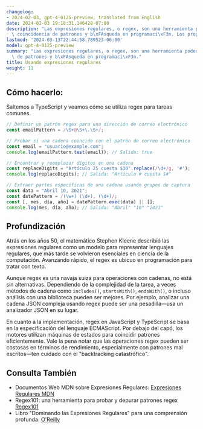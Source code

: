 ```yaml
---
changelog:
- 2024-02-03, gpt-4-0125-preview, translated from English
date: 2024-02-03 19:18:31.146428-07:00
description: "Las expresiones regulares, o regex, son una herramienta poderosa para\
  \ coincidencia de patrones y b\xFAsqueda en programaci\xF3n. Los programadores utilizan\u2026"
lastmod: '2024-03-13T22:44:58.789523-06:00'
model: gpt-4-0125-preview
summary: "Las expresiones regulares, o regex, son una herramienta poderosa para coincidencia\
  \ de patrones y b\xFAsqueda en programaci\xF3n."
title: Usando expresiones regulares
weight: 11
---
```


## Cómo hacerlo:
Saltemos a TypeScript y veamos cómo se utiliza regex para tareas comunes.

```TypeScript
// Definir un patrón regex para una dirección de correo electrónico
const emailPattern = /\S+@\S+\.\S+/;

// Probar si una cadena coincide con el patrón de correo electrónico
const email = "usuario@example.com";
console.log(emailPattern.test(email)); // Salida: true

// Encontrar y reemplazar dígitos en una cadena
const replaceDigits = "Artículo 25 cuesta $30".replace(/\d+/g, '#');
console.log(replaceDigits); // Salida: "Artículo # cuesta $#"

// Extraer partes específicas de una cadena usando grupos de captura
const data = "Abril 10, 2021";
const datePattern = /(\w+) (\d+), (\d+)/;
const [, mes, día, año] = datePattern.exec(data) || [];
console.log(mes, día, año); // Salida: "Abril" "10" "2021"
```

## Profundización
Atrás en los años 50, el matemático Stephen Kleene describió las expresiones regulares como un modelo para representar lenguajes regulares, que más tarde se volvieron esenciales en ciencia de la computación. Avanzando rápido, el regex es ubicuo en programación para tratar con texto.

Aunque regex es una navaja suiza para operaciones con cadenas, no está sin alternativas. Dependiendo de la complejidad de la tarea, a veces métodos de cadena como `includes()`, `startsWith()`, `endsWith()`, o incluso análisis con una biblioteca pueden ser mejores. Por ejemplo, analizar una cadena JSON compleja usando regex puede ser una pesadilla—usa un analizador JSON en su lugar.

En cuanto a la implementación, regex en JavaScript y TypeScript se basa en la especificación del lenguaje ECMAScript. Por debajo del capó, los motores utilizan máquinas de estados para coincidir patrones eficientemente. Vale la pena notar que las operaciones regex pueden ser costosas en términos de rendimiento, especialmente con patrones mal escritos—ten cuidado con el "backtracking catastrófico".

## Consulta También
- Documentos Web MDN sobre Expresiones Regulares: [Expresiones Regulares MDN](https://developer.mozilla.org/es/docs/Web/JavaScript/Guide/Regular_Expressions)
- Regex101: una herramienta para probar y depurar patrones regex [Regex101](https://regex101.com/)
- Libro "Dominando las Expresiones Regulares" para una comprensión profunda: [O'Reilly](https://www.oreilly.com/library/view/mastering-regular-expressions/0596528124/)

